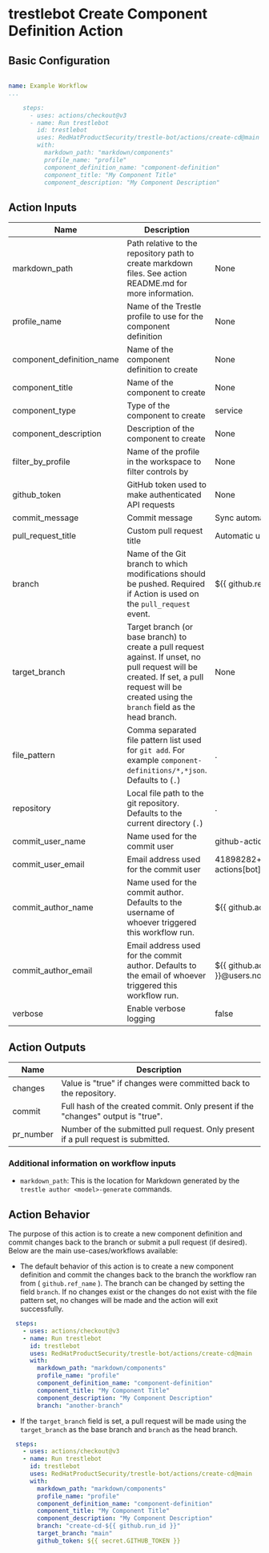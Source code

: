 # trestlebot Create Component Definition Action

## Basic Configuration

```yaml

name: Example Workflow
...

    steps:
      - uses: actions/checkout@v3
      - name: Run trestlebot
        id: trestlebot
        uses: RedHatProductSecurity/trestle-bot/actions/create-cd@main
        with:
          markdown_path: "markdown/components"
          profile_name: "profile"
          component_definition_name: "component-definition"
          component_title: "My Component Title"
          component_description: "My Component Description"
```

## Action Inputs

<!-- START_ACTION_INPUTS -->
| Name | Description | Default | Required |
| --- | --- | --- | --- |
| markdown_path | Path relative to the repository path to create markdown files. See action README.md for more information. | None | True |
| profile_name | Name of the Trestle profile to use for the component definition | None | True |
| component_definition_name | Name of the component definition to create | None | True |
| component_title | Name of the component to create | None | True |
| component_type | Type of the component to create | service | False |
| component_description | Description of the component to create | None | True |
| filter_by_profile | Name of the profile in the workspace to filter controls by | None | False |
| github_token | GitHub token used to make authenticated API requests | None | False |
| commit_message | Commit message | Sync automatic updates | False |
| pull_request_title | Custom pull request title | Automatic updates from trestlebot | False |
| branch | Name of the Git branch to which modifications should be pushed. Required if Action is used on the `pull_request` event. | ${{ github.ref_name }} | False |
| target_branch | Target branch (or base branch) to create a pull request against. If unset, no pull request will be created. If set, a pull request will be created using the `branch` field as the head branch. | None | False |
| file_pattern | Comma separated file pattern list used for `git add`. For example `component-definitions/*,*json`. Defaults to (`.`) | . | False |
| repository | Local file path to the git repository. Defaults to the current directory (`.`) | . | False |
| commit_user_name | Name used for the commit user | github-actions[bot] | False |
| commit_user_email | Email address used for the commit user | 41898282+github-actions[bot]@users.noreply.github.com | False |
| commit_author_name | Name used for the commit author. Defaults to the username of whoever triggered this workflow run. | ${{ github.actor }} | False |
| commit_author_email | Email address used for the commit author. Defaults to the email of whoever triggered this workflow run. | ${{ github.actor }}@users.noreply.github.com | False |
| verbose | Enable verbose logging | false | False |

<!-- END_ACTION_INPUTS -->

## Action Outputs

<!-- START_ACTION_OUTPUTS -->
| Name | Description |
| --- | --- |
| changes | Value is "true" if changes were committed back to the repository. |
| commit | Full hash of the created commit. Only present if the "changes" output is "true". |
| pr_number | Number of the submitted pull request. Only present if a pull request is submitted. |

<!-- END_ACTION_OUTPUTS -->

### Additional information on workflow inputs

- `markdown_path`: This is the location for Markdown generated by the `trestle author <model>-generate` commands.

## Action Behavior

The purpose of this action is to create a new component definition and commit changes back to the branch or submit a pull request (if desired). Below are the main use-cases/workflows available:

- The default behavior of this action is to create a new component definition and commit the changes back to the branch the workflow ran from ( `github.ref_name` ). The branch can be changed by setting the field `branch`. If no changes exist or the changes do not exist with the file pattern set, no changes will be made and the action will exit successfully.

```yaml
  steps:
    - uses: actions/checkout@v3
    - name: Run trestlebot
      id: trestlebot
      uses: RedHatProductSecurity/trestle-bot/actions/create-cd@main
      with:
        markdown_path: "markdown/components"
        profile_name: "profile"
        component_definition_name: "component-definition"
        component_title: "My Component Title"
        component_description: "My Component Description"
        branch: "another-branch"
```

- If the `target_branch` field is set, a pull request will be made using the `target_branch` as the base branch and `branch` as the head branch.

```yaml
  steps:
    - uses: actions/checkout@v3
    - name: Run trestlebot
      id: trestlebot
      uses: RedHatProductSecurity/trestle-bot/actions/create-cd@main
      with:
        markdown_path: "markdown/components"
        profile_name: "profile"
        component_definition_name: "component-definition"
        component_title: "My Component Title"
        component_description: "My Component Description"
        branch: "create-cd-${{ github.run_id }}"
        target_branch: "main"
        github_token: ${{ secret.GITHUB_TOKEN }}
```